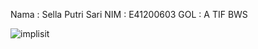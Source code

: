 Nama  : Sella Putri Sari
NIM   : E41200603
GOL   : A TIF BWS

![implisit](https://user-images.githubusercontent.com/74763171/137286308-0cf167d3-1351-457b-b2e3-3c5e7a54b659.PNG)
